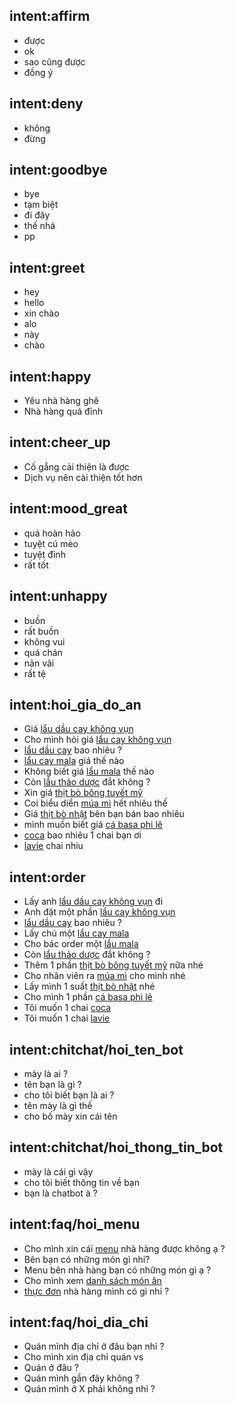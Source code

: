 ## intent:affirm
- được
- ok
- sao cũng được
- đồng ý

## intent:deny
- không
- đừng 

## intent:goodbye
- bye
- tạm biệt
- đi đây
- thế nhá
- pp

## intent:greet
- hey
- hello
- xin chào
- alo
- này
- chào

## intent:happy
- Yêu nhà hàng ghê
- Nhà hàng quá đỉnh

## intent:cheer_up
- Cố gắng cải thiện là được
- Dịch vụ nên cài thiện tốt hơn

## intent:mood_great
- quá hoàn hảo
- tuyệt cú mèo
- tuyệt đỉnh
- rất tốt

## intent:unhappy
- buồn
- rất buồn
- không vui
- quá chán
- nản vãi
- rất tệ

## intent:hoi_gia_do_an
- Giá [lẩu dầu cay không vụn](food)
- Cho mình hỏi giá [lẩu cay không vụn](food)
- [lẩu dầu cay](food) bao nhiêu ?
- [lẩu cay mala](food) giá thế nào
- Không biết giá [lẩu mala](food) thế nào
- Còn [lẩu thảo dược](food) đắt không ?
- Xin giá [thịt bò bông tuyết mỹ](food)
- Coi biểu diển [múa mì](food) hết nhiêu thế
- Giá [thịt bò nhật](food) bên bạn bán bao nhiêu
- mình muốn biết giá [cá basa phi lê](food) 
- [coca](food) bao nhiêu 1 chai bạn ơi
- [lavie](food) chai nhiu

## intent:order

- Lấy anh [lẩu dầu cay không vụn](food) đi
- Anh đặt một phần [lẩu cay không vụn](food)
- [lẩu dầu cay](food) bao nhiêu ?
- Lấy chú một [lẩu cay mala](food) 
- Cho bác order một [lẩu mala](food) 
- Còn [lẩu thảo dược](food) đắt không ?
- Thêm 1 phần [thịt bò bông tuyết mỹ](food) nữa nhé
- Cho nhân viên ra [múa mì](food) cho mình nhé
- Lấy mình 1 suất [thịt bò nhật](food) nhé
- Cho mình 1 phần [cá basa phi lê](food) 
- Tôi muốn 1 chai [coca](food)
- Tôi muốn 1 chai [lavie](food)

## intent:chitchat/hoi_ten_bot
- mày là ai ?
- tên bạn là gì ?
- cho tôi biết bạn là ai ?
- tên mày là gì thế 
- cho bố mày xin cái tên

## intent:chitchat/hoi_thong_tin_bot
- mày là cái gì vậy
- cho tôi biết thông tin về bạn
- bạn là chatbot à ?
  
## intent:faq/hoi_menu
- Cho mình xin cái [menu](menu) nhà hàng được không ạ ?
- Bên bạn có những món gì nhỉ?
- Menu bên nhà hàng bạn có những món gì ạ ?
- Cho mình xem [danh sách món ăn](menu)
- [thực đơn](menu) nhà hàng mình có gì nhỉ ?

## intent:faq/hoi_dia_chi
- Quán mình địa chỉ ở đâu bạn nhỉ ?
- Cho mình xin địa chỉ quán vs
- Quán ở đâu ?
- Quán mình gần đây không ?
- Quán mình ở X phải không nhỉ ?

